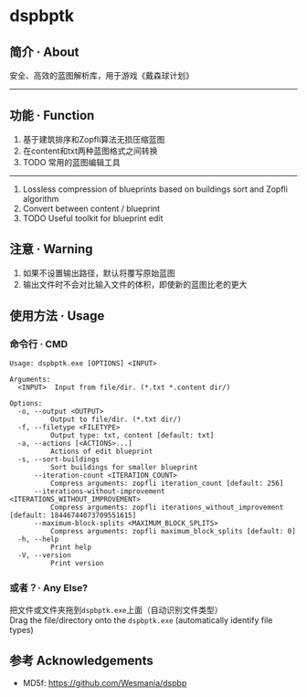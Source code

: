 <!-- TODO 更新readme，简介已经过时 -->
# dspbptk

## 简介 · About

安全、高效的蓝图解析库，用于游戏《戴森球计划》

---

## 功能 · Function

1. 基于建筑排序和Zopfli算法无损压缩蓝图
2. 在content和txt两种蓝图格式之间转换
3. TODO 常用的蓝图编辑工具

---

1. Lossless compression of blueprints based on buildings sort and Zopfli algorithm
2. Convert between content / blueprint
3. TODO Useful toolkit for blueprint edit

## 注意 · Warning

1. 如果不设置输出路径，默认将覆写原始蓝图
2. 输出文件时不会对比输入文件的体积，即使新的蓝图比老的更大

## 使用方法 · Usage

### 命令行 · CMD

```
Usage: dspbptk.exe [OPTIONS] <INPUT>

Arguments:
  <INPUT>  Input from file/dir. (*.txt *.content dir/)

Options:
  -o, --output <OUTPUT>
          Output to file/dir. (*.txt dir/)
  -f, --filetype <FILETYPE>
          Output type: txt, content [default: txt]
  -a, --actions [<ACTIONS>...]
          Actions of edit blueprint
  -s, --sort-buildings
          Sort buildings for smaller blueprint
      --iteration-count <ITERATION_COUNT>
          Compress arguments: zopfli iteration_count [default: 256]
      --iterations-without-improvement <ITERATIONS_WITHOUT_IMPROVEMENT>
          Compress arguments: zopfli iterations_without_improvement [default: 18446744073709551615]
      --maximum-block-splits <MAXIMUM_BLOCK_SPLITS>
          Compress arguments: zopfli maximum_block_splits [default: 0]
  -h, --help
          Print help
  -V, --version
          Print version
```

### 或者？· Any Else?

把文件或文件夹拖到`dspbptk.exe`上面（自动识别文件类型）  
Drag the file/directory onto the `dspbptk.exe` (automatically identify file types)  

## 参考 Acknowledgements

* MD5f: https://github.com/Wesmania/dspbp

